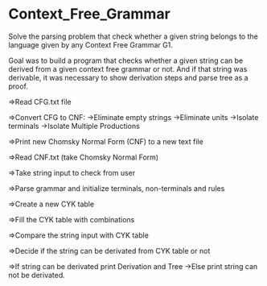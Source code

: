 # Context_Free_Grammar
Solve the parsing problem that check whether a given string belongs to the language given by any Context Free Grammar G1.


Goal was to build a program that checks whether a given string
can be derived from a given context free grammar or not. And if that string was derivable, it
was necessary to show derivation steps and parse tree as a proof.

=>Read CFG.txt file

=>Convert CFG to CNF:
	->Eliminate empty strings
	->Eliminate units
	->Isolate terminals
	->Isolate Multiple Productions	

=>Print new Chomsky Normal Form (CNF) to a new text file

=>Read CNF.txt (take Chomsky Normal Form)

=>Take string input to check from user

=>Parse grammar and initialize terminals, non-terminals and rules

=>Create a new CYK table

=>Fill the CYK table with combinations

=>Compare the string input with CYK table

=>Decide if the string can be derivated from CYK table or not

=>If string can be derivated print Derivation and Tree
	->Else print string can not be derivated.
